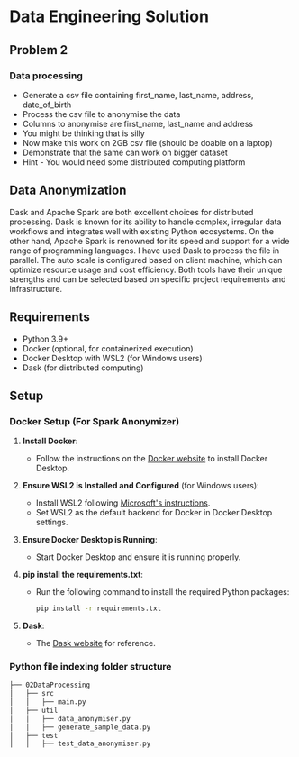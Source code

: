 # Data Engineering Solution

## Problem 2

### Data processing

- Generate a csv file containing first_name, last_name, address, date_of_birth
- Process the csv file to anonymise the data
- Columns to anonymise are first_name, last_name and address
- You might be thinking  that is silly
- Now make this work on 2GB csv file (should be doable on a laptop)
- Demonstrate that the same can work on bigger dataset
- Hint - You would need some distributed computing platform

## Data Anonymization

Dask and Apache Spark are both excellent choices for distributed processing. Dask is known for its ability to handle complex, irregular data workflows and integrates well with existing Python ecosystems. On the other hand, Apache Spark is renowned for its speed and support for a wide range of programming languages. I have used Dask to process the file in parallel. The auto scale is configured based on client machine, which can optimize resource usage and cost efficiency. Both tools have their unique strengths and can be selected based on specific project requirements and infrastructure.

## Requirements

- Python 3.9+
- Docker (optional, for containerized execution)
- Docker Desktop with WSL2 (for Windows users)
- Dask (for distributed computing)

## Setup

### Docker Setup (For Spark Anonymizer)

1. **Install Docker**:
   - Follow the instructions on the [Docker website](https://www.docker.com/products/docker-desktop) to install Docker Desktop.

2. **Ensure WSL2 is Installed and Configured** (for Windows users):
   - Install WSL2 following [Microsoft's instructions](https://docs.microsoft.com/en-us/windows/wsl/install).
   - Set WSL2 as the default backend for Docker in Docker Desktop settings.

3. **Ensure Docker Desktop is Running**:
   - Start Docker Desktop and ensure it is running properly.

4. **pip install the requirements.txt**:
   - Run the following command to install the required Python packages:
     ```bash
     pip install -r requirements.txt
     ```
5. **Dask**:
   - The [Dask website](https://docs.dask.org/en/stable/) for reference.


### Python file indexing folder structure

```bash
├── 02DataProcessing
│   ├── src
│   │   ├── main.py
│   ├── util
│   │   ├── data_anonymiser.py
│   │   ├── generate_sample_data.py
│   ├── test
│   │   ├── test_data_anonymiser.py
